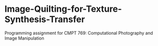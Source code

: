 # Image-Quilting-for-Texture-Synthesis-Transfer
Programming assignment for CMPT 769: Computational Photography and Image Manipulation
